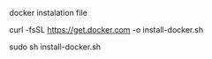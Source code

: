 docker instalation file 



 curl -fsSL https://get.docker.com -o install-docker.sh

 sudo sh install-docker.sh
